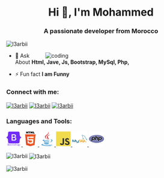 <h1 align="center">Hi 👋, I'm Mohammed</h1>
<h3 align="center">A passionate developer from Morocco</h3>

<p align="left"> <img src="https://komarev.com/ghpvc/?username=l3arbii&label=Profile%20views&color=0e75b6&style=flat" alt="l3arbii" /> </p>
<img align="right" alt="coding" width="400" src="https://h.top4top.io/p_3313ymz0t1.gif">

- 💬 Ask About **Html, Jave, Js, Bootstrap, MySql, Php,**

- ⚡ Fun fact **I am Funny**

<h3 align="left">Connect with me:</h3>
<p align="left">
<a href="https://linkedin.com/in/l3arbii" target="blank"><img align="center" src="https://raw.githubusercontent.com/rahuldkjain/github-profile-readme-generator/master/src/images/icons/Social/linked-in-alt.svg" alt="l3arbii" height="30" width="40" /></a>
<a href="https://fb.com/l3arbii" target="blank"><img align="center" src="https://raw.githubusercontent.com/rahuldkjain/github-profile-readme-generator/master/src/images/icons/Social/facebook.svg" alt="l3arbii" height="30" width="40" /></a>
<a href="https://instagram.com/l3arbii" target="blank"><img align="center" src="https://raw.githubusercontent.com/rahuldkjain/github-profile-readme-generator/master/src/images/icons/Social/instagram.svg" alt="l3arbii" height="30" width="40" /></a>
</p>

<h3 align="left">Languages and Tools:</h3>
<p align="left"> <a href="https://getbootstrap.com" target="_blank" rel="noreferrer"> <img src="https://raw.githubusercontent.com/devicons/devicon/master/icons/bootstrap/bootstrap-plain-wordmark.svg" alt="bootstrap" width="40" height="40"/> </a> <a href="https://www.w3.org/html/" target="_blank" rel="noreferrer"> <img src="https://raw.githubusercontent.com/devicons/devicon/master/icons/html5/html5-original-wordmark.svg" alt="html5" width="40" height="40"/> </a> <a href="https://www.java.com" target="_blank" rel="noreferrer"> <img src="https://raw.githubusercontent.com/devicons/devicon/master/icons/java/java-original.svg" alt="java" width="40" height="40"/> </a> <a href="https://developer.mozilla.org/en-US/docs/Web/JavaScript" target="_blank" rel="noreferrer"> <img src="https://raw.githubusercontent.com/devicons/devicon/master/icons/javascript/javascript-original.svg" alt="javascript" width="40" height="40"/> </a> <a href="https://www.mysql.com/" target="_blank" rel="noreferrer"> <img src="https://raw.githubusercontent.com/devicons/devicon/master/icons/mysql/mysql-original-wordmark.svg" alt="mysql" width="40" height="40"/> </a> <a href="https://www.php.net" target="_blank" rel="noreferrer"> <img src="https://raw.githubusercontent.com/devicons/devicon/master/icons/php/php-original.svg" alt="php" width="40" height="40"/> </a> </p>

<p><img align="left" src="https://github-readme-stats.vercel.app/api/top-langs?username=l3arbii&show_icons=true&locale=en&layout=compact" alt="l3arbii" /></p>

<p>&nbsp;<img align="center" src="https://github-readme-stats.vercel.app/api?username=l3arbii&show_icons=true&locale=en" alt="l3arbii" /></p>

<p><img align="center" src="https://github-readme-streak-stats.herokuapp.com/?user=l3arbii&" alt="l3arbii" /></p>
